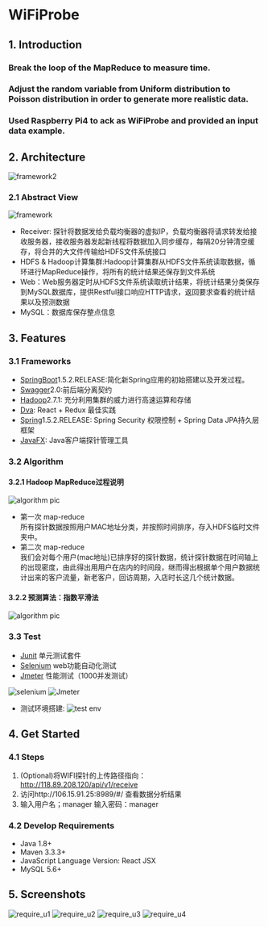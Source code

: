 # WiFiProbe  

## 1. Introduction

### Break the loop of the MapReduce to measure time.
### Adjust the random variable from Uniform distribution to Poisson distribution in order to generate more realistic data.
### Used Raspberry Pi4 to ack as WiFiProbe and provided an input data example.

## 2. Architecture
![framework2](./pics/framework2.png)

### 2.1 Abstract View
![framework](./pics/framework.png)

 * Receiver: 探针将数据发给负载均衡器的虚拟IP，负载均衡器将请求转发给接收服务器，接收服务器发起新线程将数据加入同步缓存，每隔20分钟清空缓存，将合并的大文件传输给HDFS文件系统接口
 * HDFS & Hadoop计算集群:Hadoop计算集群从HDFS文件系统读取数据，循环进行MapReduce操作，将所有的统计结果还保存到文件系统
 * Web：Web服务器定时从HDFS文件系统读取统计结果，将统计结果分类保存到MySQL数据库，提供Restful接口响应HTTP请求，返回要求查看的统计结果以及预测数据
 * MySQL：数据库保存整点信息

## 3. Features

### 3.1 Frameworks

 * [SpringBoot](http://projects.spring.io/spring-boot/)1.5.2.RELEASE:简化新Spring应用的初始搭建以及开发过程。
 * [Swagger](https://swagger.io/)2.0:前后端分离契约
 * [Hadoop](http://hadoop.apache.org/)2.7.1: 充分利用集群的威力进行高速运算和存储
 * [Dva](https://github.com/dvajs/dva): React + Redux 最佳实践
 * [Spring](https://spring.io/)1.5.2.RELEASE: Spring Security 权限控制 + Spring Data JPA持久层框架
 * [JavaFX](http://www.oracle.com/technetwork/java/javase/overview/javafx-overview-2158620.html): Java客户端探针管理工具

### 3.2 Algorithm

#### 3.2.1 Hadoop MapReduce过程说明
![algorithm pic](./pics/algorithm.png)

 * 第一次 map-reduce  
所有探针数据按照用户MAC地址分类，并按照时间排序，存入HDFS临时文件夹中。
 * 第二次 map-reduce  
我们会对每个用户(mac地址)已排序好的探针数据，统计探针数据在时间轴上的出现密度，由此得出用用户在店内的时间段，继而得出根据单个用户数据统计出来的客户流量，新老客户，回访周期，入店时长这几个统计数据。

#### 3.2.2 预测算法：指数平滑法
![algorithm pic](./pics/algorithm2.png)

### 3.3 Test
 * [Junit](http://junit.org/junit4/) 单元测试套件
 * [Selenium](http://www.seleniumhq.org/) web功能自动化测试
 * [Jmeter](http://jmeter.apache.org/) 性能测试（1000并发测试）

![selenium](./pics/test_selenium.png)
![Jmeter](./pics/test_j1.png)

 * 测试环境搭建:
![test env](./pics/test_env.png)

## 4. Get Started

### 4.1 Steps
1. (Optional)将WIFI探针的上传路径指向：http://118.89.208.120/api/v1/receive
2. 访问http://106.15.91.25:8989/#/ 查看数据分析结果
3. 输入用户名；manager    输入密码：manager

### 4.2 Develop Requirements
 * Java 1.8+
 * Maven 3.3.3+
 * JavaScript Language Version: React JSX
 * MySQL 5.6+

## 5. Screenshots
![require_u1](./pics/require_u1.png)
![require_u2](./pics/require_u2.png)
![require_u3](./pics/require_u3.png)
![require_u4](./pics/require_u4.png) 
